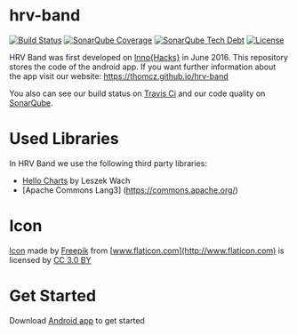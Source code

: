 # hrv-band
[![Build Status](https://travis-ci.org/thomcz/hrv-band.svg?branch=master)](https://travis-ci.org/thomcz/hrv-band)
[![SonarQube Coverage](https://img.shields.io/sonar/http/sonar.qatools.ru/ru.yandex.qatools.allure:allure-core/coverage.svg)](https://sonarqube.com/dashboard/index?id=hrv-band)
[![SonarQube Tech Debt](https://img.shields.io/sonar/http/sonar.qatools.ru/ru.yandex.qatools.allure:allure-core/tech_debt.svg)](https://sonarqube.com/dashboard/index?id=hrv-band)
[![License](https://img.shields.io/badge/License-Apache%202.0-blue.svg)](https://opensource.org/licenses/Apache-2.0)
 
HRV Band was first developed on [Inno{Hacks}](http://www.inno-hacks.de/) in June 2016. 
This repository stores the code of the android app. If you want further information about the app visit our website: https://thomcz.github.io/hrv-band

You also can see our build status on [Travis Ci](https://travis-ci.org/thomcz/hrv-band) and our code quality on [SonarQube](https://sonarqube.com/dashboard/index?id=hrv-band).

# Used Libraries
In HRV Band we use the following third party libraries:
- [Hello Charts](https://github.com/lecho/hellocharts-android) by Leszek Wach
- [Apache Commons Lang3] (https://commons.apache.org/)

# Icon
[Icon](https://github.com/thomcz/hrv-band/blob/gh-pages/images/hrv_logo.png) made by [Freepik](http://www.flaticon.com/authors/freepik) from [www.flaticon.com](http://www.flaticon.com) is licensed by [CC 3.0 BY](http://creativecommons.org/licenses/by/3.0/)

# Get Started
Download [Android app](https://play.google.com/store/apps/details?id=hrv.band.aurora) to get started

